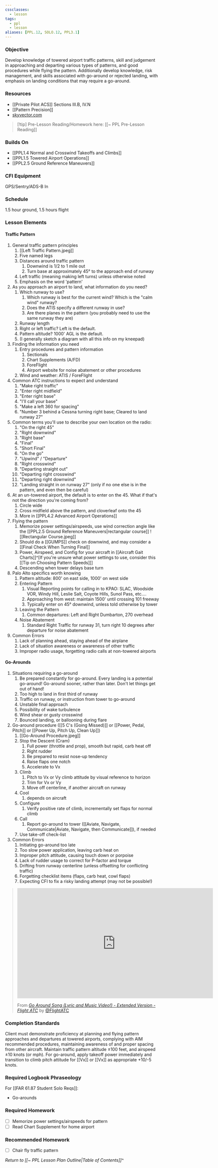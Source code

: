 ```yaml
---
cssclasses:
  - lesson
tags:
  - ppl
  - lesson
aliases: [PPL.12, SOLO.12, PPL3.1]
---
```

### Objective
Develop knowledge of towered airport traffic patterns, skill and judgement in approaching and departing various types of patterns, and good procedures while flying the pattern. Additionally develop knowledge, risk management, and skills associated with go-around or rejected landing, with emphasis on landing conditions that may require a go-around.

### Resources
- [[Private Pilot ACS]] Sections III.B, IV.N
- [[Pattern Precision]]
- [skyvector.com](http://www.skyvector.com)

> [!tip] Pre-Lesson Reading/Homework here: [[~ PPL Pre-Lesson Reading]]

### Builds On
- [[PPL1.4 Normal and Crosswind Takeoffs and Climbs]]
- [[PPL1.5 Towered Airport Operations]]
- [[PPL2.5 Ground Reference Maneuvers]]

### CFI Equipment
GPS/Sentry/ADS-B In

### Schedule
1.5 hour ground, 1.5 hours flight

### Lesson Elements
#### Traffic Pattern
1. General traffic pattern principles
	1. [[Left Traffic Pattern.jpeg]]
	2. Five named legs
	3. Distances around traffic pattern
		1. Downwind is 1/2 to 1 mile out
		2. Turn base at approximately 45° to the approach end of runway
	4. Left traffic (meaning making left turns) unless otherwise noted
	5. Emphasis on the word 'pattern'
2. As you approach an airport to land, what information do you need?
	1. Which runway to use?
		1. Which runway is best for the current wind?  Which is the "calm wind" runway?
		2. Does the ATIS specify a different runway in use?
		3. Are there planes in the pattern (you probably need to use the same runway they are)
	2. Runway length
	3. Right or left traffic?  Left is the default.
	4. Pattern altitude?  1000' AGL is the default.
	5. (I generally sketch a diagram with all this info on my kneepad)
3. Finding the information you need
	1. Entry procedures and pattern information
		1. Sectionals
		2. Chart Supplements (A/FD)
		3. ForeFlight
		4. Airport website for noise abatement or other procedures
	2. Wind and weather: ATIS / ForeFlight
4. Common ATC instructions to expect and understand
	1. "Make right traffic"
	2. "Enter right midfield"
	3. "Enter right base"
	4. "I'll call your base"
	5. "Make a left 360 for spacing"
	6. "Number 3 behind a Cessna turning right base; Cleared to land runway 27"
5. Common terms you'll use to describe your own location on the radio:
	1. "On the right 45"
	2. "Right downwind"
	3. "Right base"
	4. "Final"
	5. "Short Final"
	6. "On the go"
	7. "Upwind" / "Departure"
	8. "Right crosswind"
	9. "Departing straight out"
	10. "Departing right crosswind"
	11. "Departing right downwind"
	12. "Landing straight in on runway 27" (only if no one else is in the pattern, and even then be careful)
6. At an un-towered airport, the default is to enter on the 45.  What if that's not the direction you're coming from?
	1. Circle wide
	2. Cross midfield above the pattern, and cloverleaf onto the 45
	3. More in [[PPL4.2 Advanced Airport Operations]]
7. Flying the pattern
	1. Memorize power settings/airspeeds, use wind correction angle like the [[PPL2.5 Ground Reference Maneuvers|rectangular course]] ![[Rectangular Course.jpeg]]
	2. Should do a [[GUMPS]] check on downwind, and may consider a [[Final Check When Turning Final]]
	3. Power, Airspeed, and Config for your aircraft in [[Aircraft Gait Charts]]^[If you're unsure what power settings to use, consider this [[Tip on Choosing Pattern Speeds]]]
	4. Descending when tower delays base turn
8. Palo Alto specifics worth knowing
	1. Pattern altitude: 800' on east side, 1000' on west side
	2. Entering Pattern
		1. Visual Reporting points for calling in to KPAO: SLAC, Woodside VOR, Windy Hill, Leslie Salt, Coyote Hills, Sunol Pass, etc....
		2. Approaching from west: maintain 1500' until crossing 101 freeway
		3. Typically enter on 45° downwind, unless told otherwise by tower
	3. Leaving the Pattern
		1. Common departures: Left and Right Dumbarton, 270 overhead
	4. Noise Abatement
		1. Standard Right Traffic for runway 31, turn right 10 degrees after departure for noise abatement
9. Common Errors
	1. Lack of planning ahead, staying ahead of the airplane
	2. Lack of situation awareness or awareness of other traffic
	3. Improper radio usage, forgetting radio calls at non-towered airports


#### Go-Arounds
1. Situations requiring a go-around
	1. Be prepared constantly for go-around. Every landing is a potential go-around! Go-around sooner, rather than later. Don't let things get out of hand!
	2. Too high to land in first third of runway
	3. Traffic on runway, or instruction from tower to go-around
	4. Unstable final approach
	5. Possibility of wake turbulence
	6. Wind shear or gusty crosswind
	7. Bounced landing, or ballooning during flare
2. Go-around procedure ([[5 C's (Going Missed)]] or [[Power, Pedal, Pitch]] or [[Power Up, Pitch Up, Clean Up]])
	1. [[Go-Around Procedure.jpeg]]
	2. Stop the Descent (Cram)
		1. Full power (throttle and prop), smooth but rapid, carb heat off
		2. Right rudder
		3. Be prepared to resist nose-up tendency
		4. Raise flaps one notch
		5. Accelerate to Vx
	3. Climb
		1. Pitch to Vx or Vy climb attitude by visual reference to horizon
		2. Trim for Vx or Vy
		3. Move off centerline, if another aircraft on runway
	4. Cool
		1. depends on aircraft
	5. Configure
		1. Verify positive rate of climb, incrementally set flaps for normal climb
	6. Call
		1. Report go-around to tower ([[Aviate, Navigate, Communicate|Aviate, Navigate, then Communicate]]), if needed
	7. Use take-off check-list
4. Common Errors
	1. Initiating go-around too late
	2. Too slow power application, leaving carb heat on
	3. Improper pitch attitude, causing touch down or porpoise
	4. Lack of rudder usage to correct for P-factor and torque
	5. Drifting from runway centerline (unless offsetting for conflicting traffic)
	6. Forgetting checklist items (flaps, carb heat, cowl flaps)
	7. Expecting CFI to fix a risky landing attempt (may not be possible!)

> <iframe id="ytplayer" type="text/html" width="640" height="360" src="https://youtube.com/embed/evE3WmYAvVY"  frameborder="0"></iframe>
> 
> From *[Go Around Song (Lyric and Music Video!) - Extended Version - Flight ATC](https://www.youtube.com/watch?v=evE3WmYAvVY)* by [@FlightATC](https://www.youtube.com/@FlightATC)

### Completion Standards
Client must demonstrate proficiency at planning and flying pattern approaches and departures at towered airports, complying with AIM recommended procedures, maintaining awareness of and proper spacing from other aircraft. Maintain traffic pattern altitude ±100 feet, and airspeed ±10 knots (or mph). For go-around, apply takeoff power immediately and transition to climb pitch attitude for [[Vx]] or [[Vx]] as appropriate +10/-5 knots.

### Required Logbook Phraseology
For [[FAR 61.87 Student Solo Reqs]]: 
- Go-arounds

### Required Homework
- [ ] Memorize power settings/airspeeds for pattern
- [ ] Read Chart Supplement for home airport

### Recommended Homework 
- [ ] Chair fly traffic pattern

*Return to [[~ PPL Lesson Plan Outline|Table of Contents]]^*